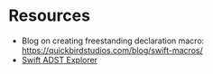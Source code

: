 # Resources

* Blog on creating freestanding declaration macro: https://quickbirdstudios.com/blog/swift-macros/
* [Swift ADST Explorer](https://swift-ast-explorer.com/)
